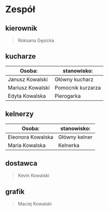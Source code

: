 # Zespół

## kierownik
>Roksana Gęsicka

## kucharze
|Osoba:              |stanowisko:        |
|--------------------|-------------------|
|Janusz Kowalski     |Główny kucharz     |
|Mariusz Kowalski    |Pomocnik kurzarza  |
|Edyta Kowalska      |Pierogarka         |
## kelnerzy
|Osoba:              |stanowisko:        |
|--------------------|-------------------|
|Eleonora Kowalska   |Główny kelner      |
|Maria Kowalska      |Kelnerka           |
## dostawca
>Kevin Kowalski

## grafik
>Maciej Kowalski
